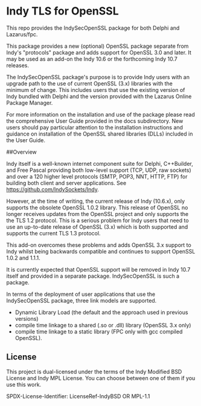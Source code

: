 # Indy TLS for OpenSSL

This repo provides the IndySecOpenSSL package for both Delphi and Lazarus/fpc.

This package provides a new (optional) OpenSSL package separate from Indy's 
"protocols" package and adds support for OpenSSL 3.0 and later. It may be used
as an add-on the Indy 10.6 or the forthcoming Indy 10.7 releases.

The IndySecOpenSSL package's purpose is to provide Indy users with an upgrade path to 
the use of current OpenSSL (3.x) libraries with the minimum of change. This includes users 
that use the existing version of Indy bundled with Delphi and the version provided with 
the Lazarus Online Package Manager.

For more information on the installation and use of the package please read the
comprehensive User Guide provided in the docs subdirectory. New users should pay
particular attention to the installation instructions and guidance on installation
of the OpenSSL shared libraries (DLLs) included in the User Guide.

##Overview

Indy itself is a well-known internet component suite for Delphi, C++Builder, and 
Free Pascal providing both low-level support (TCP, UDP, raw sockets) and over a 120 
higher level protocols (SMTP, POP3, NNT, HTTP, FTP) for building both client and server 
applications. See https://github.com/IndySockets/Indy.

However, at the time of writing, the current release of Indy (10.6.x), only supports 
the obsolete OpenSSL 1.0.2 library. This release of OpenSSL no longer receives updates
from the OpenSSL project and only supports the the TLS 1.2 protocol. 
This is a serious problem for Indy users that need to use an up-to-date release of 
OpenSSL (3.x) which is both supported and supports the current TLS 1.3 protocol.

This add-on overcomes these problems and adds OpenSSL 3.x support to Indy whilst being 
backwards compatible and continues to support OpenSSL 1.0.2 and 1.1.1.

It is currently expected that OpenSSL support will be removed in Indy 10.7 itself and provided in
a separate package. IndySecOpenSSL is such a package.

In terms of the deployment of  user applications that use the IndySecOpenSSL package, 
three link models are supported.

   * Dynamic Library Load (the default and the approach used in previous versions)
   * compile time linkage to a shared (.so or .dll) library (OpenSSL 3.x only)
   * compile time linkage to a static library (FPC only with gcc compiled OpenSSL).


## License

This project is dual-licensed under the terms of the Indy Modified BSD License and Indy MPL License.
You can choose between one of them if you use this work.

SPDX-License-Identifier: LicenseRef-IndyBSD OR MPL-1.1

